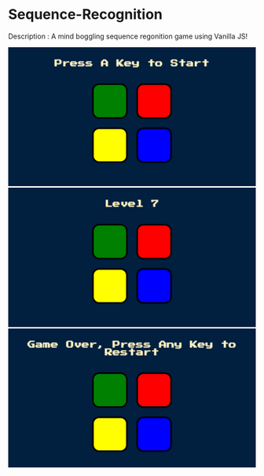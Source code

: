 # Sequence-Recognition

Description : A mind boggling sequence regonition game using Vanilla JS!

![Alt text](https://github.com/apex-blaze/Sequence-Recognition/blob/master/imgs/Screenshot%20(380).png)
![Alt text](https://github.com/apex-blaze/Sequence-Recognition/blob/master/imgs/Screenshot%20(381).png)
![Alt text](https://github.com/apex-blaze/Sequence-Recognition/blob/master/imgs/Screenshot%20(382).png)
